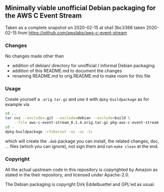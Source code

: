 
## Minimally viable unofficial Debian packaging for the AWS C Event Stream

Taken as a complete snapshot on 2020-02-15 at sha1 3bc3366 taken 2020-02-15 from
https://github.com/awslabs/aws-c-event-stream

### Changes

No changes made other than

- addition of debian/ directory for unofficial / informal Debian packaging
- addition of this README.md to document the changes
- renaming README.md to orig.README.md to make room for this file

### Usage

Create yourself a `.orig.tar.gz` and use it with `dpkg-buildpackage` as for example via 

```sh
cd ..
tar cvz --exclude=.git --exclude=debian --exclude=build \
	--file aws-c-event-stream_0.1.4.orig.tar.gz pkg-aws-c-event-stream
cd -
dpkg-buildpackage -rfakeroot -us -uc -tc
```

which will create the `.deb` package you can install, the related
changes, dsc, ... files (which you can ignore), not sign them and run
`make clean` at the end.

### Copyright

All the actual upstream code in this repository is copyrighted by
Amazon as stated in the their repository, and licensed under Apache-2.0.

The Debian packaging is copyright Dirk Eddelbuettel and GPL'ed as usual.
